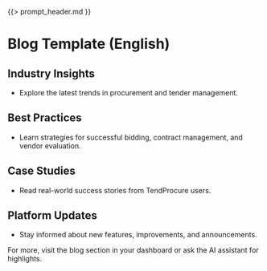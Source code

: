 {{> prompt_header.md }}

# Blog Template (English)

## Industry Insights
- Explore the latest trends in procurement and tender management.

## Best Practices
- Learn strategies for successful bidding, contract management, and vendor evaluation.

## Case Studies
- Read real-world success stories from TendProcure users.

## Platform Updates
- Stay informed about new features, improvements, and announcements.

For more, visit the blog section in your dashboard or ask the AI assistant for highlights.
